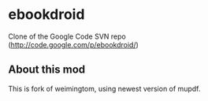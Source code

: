 # ebookdroid
Clone of the Google Code SVN repo (http://code.google.com/p/ebookdroid/)

## About this mod    
This is fork of weimingtom, using newest version of mupdf.  
